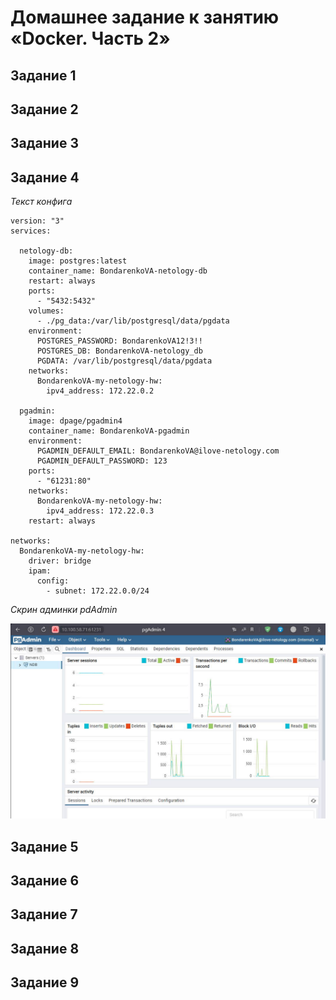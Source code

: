 # Домашнее задание к занятию «Docker. Часть 2»

## Задание 1


## Задание 2


## Задание 3


## Задание 4

*Текст конфига*

```shell
version: "3"
services:

  netology-db:
    image: postgres:latest
    container_name: BondarenkoVA-netology-db
    restart: always
    ports:
      - "5432:5432"
    volumes:
      - ./pg_data:/var/lib/postgresql/data/pgdata
    environment:
      POSTGRES_PASSWORD: BondarenkoVA12!3!!
      POSTGRES_DB: BondarenkoVA-netology_db
      PGDATA: /var/lib/postgresql/data/pgdata 
    networks:
      BondarenkoVA-my-netology-hw:
        ipv4_address: 172.22.0.2

  pgadmin:
    image: dpage/pgadmin4
    container_name: BondarenkoVA-pgadmin
    environment:
      PGADMIN_DEFAULT_EMAIL: BondarenkoVA@ilove-netology.com
      PGADMIN_DEFAULT_PASSWORD: 123
    ports:
      - "61231:80"
    networks:
      BondarenkoVA-my-netology-hw:
        ipv4_address: 172.22.0.3
    restart: always

networks:
  BondarenkoVA-my-netology-hw:
    driver: bridge
    ipam:
      config:
        - subnet: 172.22.0.0/24
```
*Скрин админки pdAdmin*

![](./homework-4/image-01.jpg)


## Задание 5


## Задание 6

## Задание 7

## Задание 8

## Задание 9